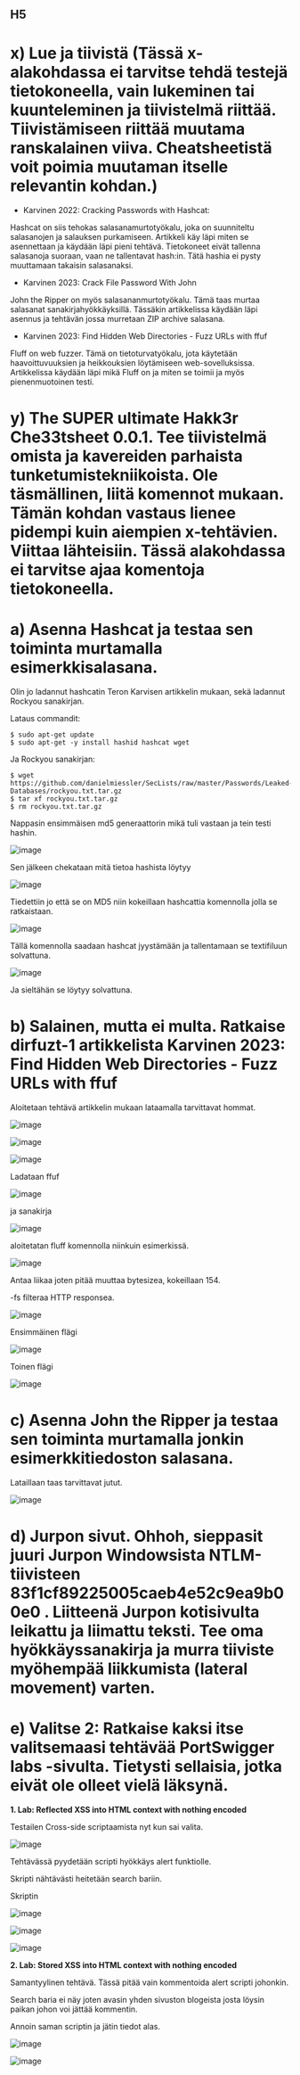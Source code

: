 ## H5

# x) Lue ja tiivistä (Tässä x-alakohdassa ei tarvitse tehdä testejä tietokoneella, vain lukeminen tai kuunteleminen ja tiivistelmä riittää. Tiivistämiseen riittää muutama ranskalainen viiva. Cheatsheetistä voit poimia muutaman itselle relevantin kohdan.)

- Karvinen 2022: Cracking Passwords with Hashcat:

Hashcat on siis tehokas salasanamurtotyökalu, joka on suunniteltu salasanojen ja salauksen purkamiseen. Artikkeli käy läpi miten se asennettaan ja käydään läpi pieni tehtävä.
Tietokoneet eivät tallenna salasanoja suoraan, vaan ne tallentavat hash:in. Tätä hashia ei pysty muuttamaan takaisin salasanaksi.

- Karvinen 2023: Crack File Password With John

John the Ripper on myös salasananmurtotyökalu. Tämä taas murtaa salasanat sanakirjahyökkäyksillä. Tässäkin artikkelissa käydään läpi asennus ja tehtävän jossa murretaan ZIP archive salasana.

- Karvinen 2023: Find Hidden Web Directories - Fuzz URLs with ffuf

Fluff on web fuzzer. Tämä on tietoturvatyökalu, jota käytetään haavoittuvuuksien ja heikkouksien löytämiseen web-sovelluksissa. Artikkelissa käydään läpi mikä Fluff on ja miten se toimii ja myös pienenmuotoinen testi.


# y) The SUPER ultimate Hakk3r Che33tsheet 0.0.1. Tee tiivistelmä omista ja kavereiden parhaista tunketumistekniikoista. Ole täsmällinen, liitä komennot mukaan. Tämän kohdan vastaus lienee pidempi kuin aiempien x-tehtävien. Viittaa lähteisiin. Tässä alakohdassa ei tarvitse ajaa komentoja tietokoneella.

# a) Asenna Hashcat ja testaa sen toiminta murtamalla esimerkkisalasana.

Olin jo ladannut hashcatin Teron Karvisen artikkelin mukaan, sekä ladannut Rockyou sanakirjan.

Lataus commandit:
```
$ sudo apt-get update
$ sudo apt-get -y install hashid hashcat wget
```
Ja Rockyou sanakirjan:

```
$ wget https://github.com/danielmiessler/SecLists/raw/master/Passwords/Leaked-Databases/rockyou.txt.tar.gz
$ tar xf rockyou.txt.tar.gz
$ rm rockyou.txt.tar.gz
```

Nappasin ensimmäisen md5 generaattorin mikä tuli vastaan ja tein testi hashin.

![image](https://github.com/Miicca/Tunkeutumistestaus/assets/105639463/759f2837-24d8-4bad-a72f-9c768ee2a679)

Sen jälkeen chekataan mitä tietoa hashista löytyy

![image](https://github.com/Miicca/Tunkeutumistestaus/assets/105639463/8e99b4b5-321e-4722-abed-932d71cc7964)

Tiedettiin jo että se on MD5 niin kokeillaan hashcattia komennolla jolla se ratkaistaan.

![image](https://github.com/Miicca/Tunkeutumistestaus/assets/105639463/d6bb082c-035d-411a-b028-a637e54302c4)

Tällä komennolla saadaan hashcat jyystämään ja tallentamaan se textifiluun solvattuna.

![image](https://github.com/Miicca/Tunkeutumistestaus/assets/105639463/a88237f5-869f-4c9c-919b-3531959c364a)

Ja sieltähän se löytyy solvattuna.


# b) Salainen, mutta ei multa. Ratkaise dirfuzt-1 artikkelista Karvinen 2023: Find Hidden Web Directories - Fuzz URLs with ffuf

Aloitetaan tehtävä artikkelin mukaan lataamalla tarvittavat hommat.

![image](https://github.com/Miicca/Tunkeutumistestaus/assets/105639463/e1b467dc-8819-4f44-b5f7-35d579ef14a2)

![image](https://github.com/Miicca/Tunkeutumistestaus/assets/105639463/d2da2fbb-bef8-4c2c-8e77-dd781ee822e5)

![image](https://github.com/Miicca/Tunkeutumistestaus/assets/105639463/2899c6c8-1198-4fa0-8486-243392f14f98)

Ladataan ffuf

![image](https://github.com/Miicca/Tunkeutumistestaus/assets/105639463/7ac0ba5c-c418-4057-990c-015cb342670a)

ja sanakirja

![image](https://github.com/Miicca/Tunkeutumistestaus/assets/105639463/ea5e391d-9524-4a3c-ba7a-0db40dab9b18)

aloitetatan fluff komennolla niinkuin esimerkissä.

![image](https://github.com/Miicca/Tunkeutumistestaus/assets/105639463/44f87fdf-77ec-429c-987e-fed431d39d43)

Antaa liikaa joten pitää muuttaa bytesizea, kokeillaan 154.

-fs filteraa HTTP responsea.

![image](https://github.com/Miicca/Tunkeutumistestaus/assets/105639463/9918a5ea-96a3-442c-9307-c8016e5ba4da)


Ensimmäinen flägi

![image](https://github.com/Miicca/Tunkeutumistestaus/assets/105639463/06c0d005-396e-45ff-826b-e74da18d04bc)

Toinen flägi

![image](https://github.com/Miicca/Tunkeutumistestaus/assets/105639463/9d966eb6-4e20-4b61-99bd-b79e8a7a237a)


# c) Asenna John the Ripper ja testaa sen toiminta murtamalla jonkin esimerkkitiedoston salasana.

Lataillaan taas tarvittavat jutut.

![image](https://github.com/Miicca/Tunkeutumistestaus/assets/105639463/a503bced-760e-4abc-83ab-8130d82a4819)



# d) Jurpon sivut. Ohhoh, sieppasit juuri Jurpon Windowsista NTLM-tiivisteen 83f1cf89225005caeb4e52c9ea9b00e0 . Liitteenä Jurpon kotisivulta leikattu ja liimattu teksti. Tee oma hyökkäyssanakirja ja murra tiiviste myöhempää liikkumista (lateral movement) varten.

# e) Valitse 2: Ratkaise kaksi itse valitsemaasi tehtävää PortSwigger labs -sivulta. Tietysti sellaisia, jotka eivät ole olleet vielä läksynä.

**1. Lab: Reflected XSS into HTML context with nothing encoded**

Testailen Cross-side scriptaamista nyt kun sai valita. 

![image](https://github.com/Miicca/Tunkeutumistestaus/assets/105639463/b0b0372a-a4b7-4ed8-bbc4-2819dc376b74)

Tehtävässä pyydetään scripti hyökkäys alert funktiolle.

Skripti nähtävästi heitetään search bariin.

Skriptin 

![image](https://github.com/Miicca/Tunkeutumistestaus/assets/105639463/a306015d-c11a-4eb9-aef4-7db53d5ef849)

![image](https://github.com/Miicca/Tunkeutumistestaus/assets/105639463/5a0bd802-35e6-4421-83bb-9797731ba37e)

![image](https://github.com/Miicca/Tunkeutumistestaus/assets/105639463/89d31945-0236-4abb-af74-ce1ebbfe11e2)

**2. Lab: Stored XSS into HTML context with nothing encoded**

Samantyylinen tehtävä. Tässä pitää vain kommentoida alert scripti johonkin.

Search baria ei näy joten avasin yhden sivuston blogeista josta löysin paikan johon voi jättää kommentin.

Annoin saman scriptin ja jätin tiedot alas.

![image](https://github.com/Miicca/Tunkeutumistestaus/assets/105639463/05613857-6197-4816-9cff-45e60538069f)

![image](https://github.com/Miicca/Tunkeutumistestaus/assets/105639463/efcb36dc-5296-4c8a-9a79-be032087cc86)

